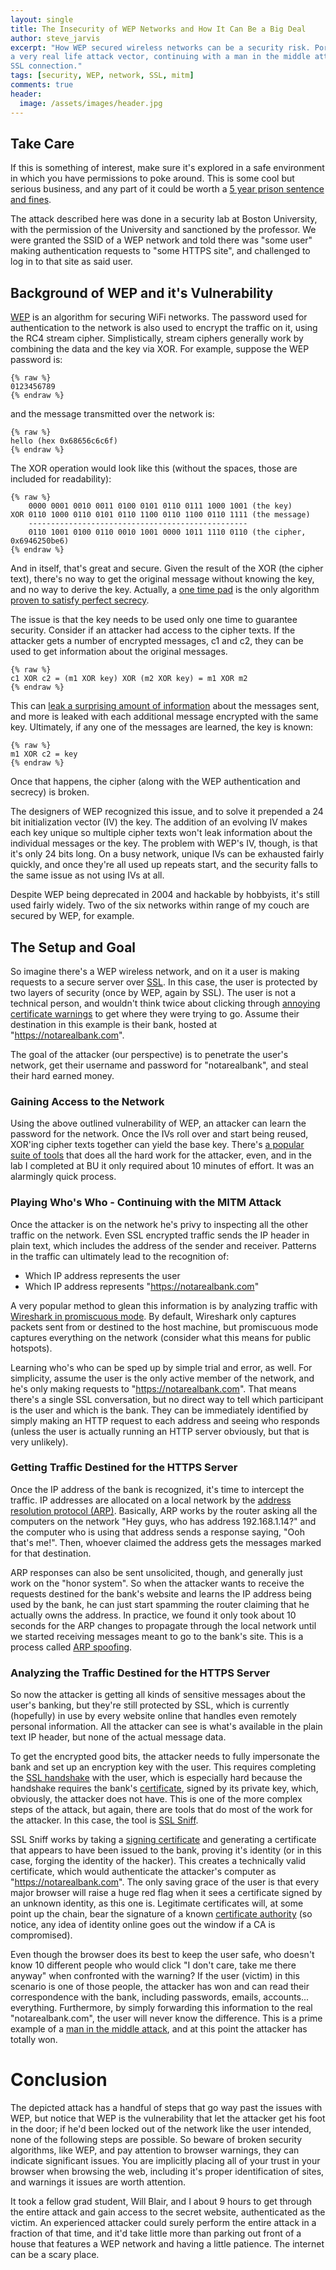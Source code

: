 ```yaml
---
layout: single
title: The Insecurity of WEP Networks and How It Can Be a Big Deal
author: steve_jarvis
excerpt: "How WEP secured wireless networks can be a security risk. Portrayed by
a very real life attack vector, continuing with a man in the middle attack on an
SSL connection."
tags: [security, WEP, network, SSL, mitm]
comments: true
header:
  image: /assets/images/header.jpg
---
```


## Take Care
If this is something of interest, make sure it's explored in a safe environment in
which you have permissions to poke around. This is some cool but serious
business, and any part of it could be worth a
[5 year prison sentence and fines][legal].

The attack described here was done in a security lab at Boston University, with
the permission of the University and sanctioned by the professor. We were
granted the SSID of a WEP network and told there was "some user" making
authentication requests to "some HTTPS site", and challenged to log in to that
site as said user.

## Background of WEP and it's Vulnerability
[WEP][wep] is an algorithm for securing WiFi networks. The password used for
authentication to the network is also used to encrypt the traffic on
it, using the RC4 stream cipher. Simplistically, stream ciphers generally
work by combining the data and the key via XOR. For example, suppose the WEP
password is:

    {% raw %}
    0123456789
    {% endraw %}

and the message transmitted over the network is:

    {% raw %}
    hello (hex 0x68656c6c6f)
    {% endraw %}

The XOR operation would look like this (without the spaces, those are included
for readability):

    {% raw %}
        0000 0001 0010 0011 0100 0101 0110 0111 1000 1001 (the key)
    XOR 0110 1000 0110 0101 0110 1100 0110 1100 0110 1111 (the message)
        -------------------------------------------------
        0110 1001 0100 0110 0010 1001 0000 1011 1110 0110 (the cipher, 0x6946250be6)
    {% endraw %}

And in itself, that's great and secure. Given the result of the XOR (the cipher
text), there's no way to get the original message without knowing the key, and
no way to derive the key. Actually, a [one time pad][onetimepad] is the only algorithm
[proven to satisfy perfect secrecy][perfectsecrecy].

The issue is that the key needs to be used only one time to guarantee security.
Consider if an attacker had access to the cipher texts. If the attacker gets a
number of encrypted messages, c1 and c2, they can be used to get information
about the original messages.

    {% raw %}
    c1 XOR c2 = (m1 XOR key) XOR (m2 XOR key) = m1 XOR m2
    {% endraw %}

This can [leak a surprising amount of information][graphicalpad] about the
messages sent, and more is leaked with each additional message encrypted with
the same key. Ultimately, if any one of the messages are learned, the key is
known:

    {% raw %}
    m1 XOR c2 = key
    {% endraw %}

Once that happens, the cipher (along with the WEP authentication and secrecy)
is broken.

The designers of WEP recognized this issue, and to solve it prepended a 24 bit
initialization vector (IV) the key. The addition of an evolving IV
makes each key unique so multiple cipher texts won't leak information about the
individual messages or the key. The problem with WEP's IV, though, is that it's
only 24 bits long. On a busy network, unique IVs can be exhausted fairly
quickly, and once they're all used up repeats start, and the security
falls to the same issue as not using IVs at all.

Despite WEP being deprecated in 2004 and hackable by hobbyists, it's still used
fairly widely. Two of the six networks within range of my couch are secured by
WEP, for example.

## The Setup and Goal
So imagine there's a WEP wireless network, and on it a user is making requests to a
secure server over [SSL][ssl]. In this case, the user is protected by two layers
of security (once by WEP, again by SSL). The user is not a technical person, and
wouldn't think twice about clicking through [annoying certificate warnings][untrustedcert]
to get where they were trying to go. Assume their destination in this example is
their bank, hosted at "https://notarealbank.com".

The goal of the attacker (our perspective) is to penetrate the user's network,
get their username and password for "notarealbank", and steal their hard earned money.

### Gaining Access to the Network
Using the above outlined vulnerability of WEP, an attacker can learn the
password for the network. Once the IVs roll over and start being reused, XOR'ing
cipher texts together can yield the base key. There's [a popular suite of tools][aircrackng] that
does all the hard work for the attacker, even, and in the lab I completed at BU
it only required about 10 minutes of effort. It was an alarmingly quick process.

### Playing Who's Who - Continuing with the MITM Attack
Once the attacker is on the network he's privy to inspecting all the other
traffic on the network. Even SSL encrypted traffic sends the IP header in
plain text, which includes the address of the sender and receiver. Patterns in
the traffic can ultimately lead to the recognition of:

* Which IP address represents the user
* Which IP address represents "https://notarealbank.com"

A very popular method to glean this information is by analyzing traffic with
[Wireshark in promiscuous mode][promiscuous]. By default, Wireshark only
captures packets sent from or destined to the host machine, but promiscuous mode
captures everything on the network (consider what this means for public hotspots).

Learning who's who can be sped up by simple trial and error, as well. For
simplicity, assume the user is the only active member of the network, and he's
only making requests to "https://notarealbank.com". That means there's a single
SSL conversation, but no direct way to tell which participant is the user and which is the
bank. They can be immediately identified by simply making an HTTP request to
each address and seeing who responds (unless the user is actually running an HTTP
server obviously, but that is very unlikely).

### Getting Traffic Destined for the HTTPS Server
Once the IP address of the bank is recognized, it's time to intercept the
traffic. IP addresses are allocated on a local network by the
[address resolution protocol (ARP)][arp]. Basically, ARP works by the router
asking all the computers on the network "Hey guys, who has address
192.168.1.14?" and the computer who is using that address sends a response
saying, "Ooh that's me!". Then, whoever claimed the address gets the messages
marked for that destination.

ARP responses can also be sent unsolicited, though, and generally just work on
the "honor system". So when the attacker wants to
receive the requests destined for the bank's website and learns the IP address
being used by the bank, he can just start spamming the router claiming that he
actually owns the address. In practice, we found it only took about 10 seconds
for the ARP changes to propagate through the local network until we started receiving
messages meant to go to the bank's site. This is a process called [ARP spoofing][arpspoofing].

### Analyzing the Traffic Destined for the HTTPS Server
So now the attacker is getting all kinds of sensitive messages about the user's
banking, but they're still protected by SSL, which is currently (hopefully) in
use by every website online that handles even remotely personal information. All
the attacker can see is what's available in the plain text IP header, but none
of the actual message data.

To get the encrypted good bits, the attacker needs to fully impersonate the bank
and set up an encryption key with the user. This requires completing the
[SSL handshake][sslhandshake] with the user, which is especially hard because
the handshake requires the bank's [certificate][publickeycert], signed by its private key, which,
obviously, the attacker does not have. This is one of the more complex steps of the
attack, but again, there are tools that do most of the work for the attacker. In
this case, the tool is [SSL Sniff][sslsniff].

SSL Sniff works by taking a [signing certificate][publickeycert] and generating
a certificate that appears to have been issued to the bank, proving it's
identity (or in this case, forging the identity of the hacker). This creates a
technically valid certificate, which would authenticate the attacker's computer
as "https://notarealbank.com". The only saving grace of the user
is that every major browser will raise a huge red flag when it sees a
certificate signed by an unknown identity, as this one is. Legitimate
certificates will, at some point up the chain, bear the signature of a known
[certificate authority][certauth] (so notice, any idea of identity online goes
out the window if a CA is compromised).

Even though the browser does its best to keep the user safe, who doesn't know 10
different people who would click "I don't care, take me there anyway" when
confronted with the warning? If the user (victim) in this scenario is one of
those people, the attacker has won and can read their correspondence with the
bank, including passwords, emails, accounts... everything. Furthermore, by
simply forwarding this information to the real "notarealbank.com", the user will
never know the difference. This is a prime example of a
[man in the middle attack][mitm], and at this point the attacker has totally won.

# Conclusion
The depicted attack has a handful of steps that go way past the issues with WEP,
but notice that WEP is the vulnerability that let the attacker get his foot
in the door; if he'd been locked out of the network like the user intended,
none of the following steps are possible. So beware of broken security algorithms,
like WEP, and pay attention to browser warnings, they can indicate significant
issues. You are implicitly placing all of your trust in your browser when
browsing the web, including it's proper identification of sites, and warnings it
issues are worth attention.

It took a fellow grad student, Will Blair, and I about 9 hours to get through
the entire attack and gain access to the secret website, authenticated as the
victim. An experienced attacker could surely perform the entire attack in a
fraction of that time, and it'd take little more than parking out front
of a house that features a WEP network and having a little patience. The
internet can be a scary place.


[wep]: http://en.wikipedia.org/wiki/Wired_Equivalent_Privacy
[legal]: http://www.law.cornell.edu/uscode/text/18/2511
[onetimepad]: http://en.wikipedia.org/wiki/One-time_pad
[perfectsecrecy]: http://www.ics.uci.edu/~stasio/fall04/lect1.pdf
[aircrackng]: http://www.aircrack-ng.org/
[ssl]: https://en.wikipedia.org/wiki/Transport_Layer_Security
[sslhandshake]: http://www-01.ibm.com/support/knowledgecenter/SSAW57_6.1.0/com.ibm.websphere.edge.doc/edge/cp/admingd118.htm%23wq178?lang=en
[untrustedcert]: https://support.google.com/chrome/answer/98884?hl=en
[arp]: http://en.wikipedia.org/wiki/Address_Resolution_Protocol
[arpspoofing]: http://en.wikipedia.org/wiki/Address_Resolution_Protocol#ARP_spoofing_and_Proxy_ARP
[sslsniff]: http://www.thoughtcrime.org/software/sslsniff/
[publickeycert]: http://en.wikipedia.org/wiki/Public_key_certificate
[mitm]: http://en.wikipedia.org/wiki/Man-in-the-middle_attack
[graphicalpad]: http://cryptosmith.com/archives/70
[promiscuous]: https://www.wireshark.org/faq.html#q7.6
[certauth]: http://en.wikipedia.org/wiki/Certificate_authority

